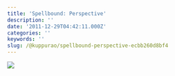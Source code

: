 ```yaml
---
title: 'Spellbound: Perspective'
description: ''
date: '2011-12-29T04:42:11.000Z'
categories: ''
keywords: ''
slug: /@kuppurao/spellbound-perspective-ecbb260d8bf4
---
```


![](https://cdn-images-1.medium.com/max/800/0*qsAKOyUQNIc4SQya.png)